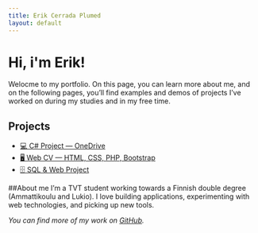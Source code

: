```yaml
---
title: Erik Cerrada Plumed
layout: default
---
```


# Hi, i'm Erik!

Welocme to my portfolio.
On this page, you can learn more about me, and on the following pages, you’ll find examples and demos of projects I’ve worked on during my studies and in my free time.

## Projects

- [💻 C# Project — OneDrive](OneDrive_2025-10-20/index.html)
- [🖥️ Web CV — HTML, CSS, PHP, Bootstrap](cv/index.html)
- [🗄️ SQL & Web Project](project/index.html)

##About me
I’m a TVT student working towards a Finnish double degree (Ammattikoulu and Lukio).
I love building applications, experimenting with web technologies, and picking up new tools.

*You can find more of my work on [GitHub](https://github.com/erik124355).*
